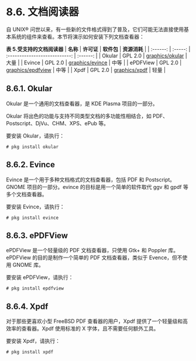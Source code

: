 # 8.6. 文档阅读器

自 UNIX® 问世以来，有一些新的文件格式得到了普及，它们可能无法直接使用基本系统的组件来查看。本节将演示如何安装下列文档查看器：

**表 5.受支持的文档阅读器**
| **名称** | **许可证** | **软件包** | **资源消耗** |
| :------: | :-----: | :---------------------------: | :------: |
| Okular | GPL 2.0 | [graphics/okular](https://cgit.freebsd.org/ports/tree/graphics/okular/pkg-descr) | 大量 |
| Evince | GPL 2.0 | [graphics/evince](https://cgit.freebsd.org/ports/tree/graphics/evince/pkg-descr) | 中等 |
| ePDFView | GPL 2.0 | [graphics/epdfview](https://cgit.freebsd.org/ports/tree/graphics/epdfview/pkg-descr) | 中等 |
| Xpdf | GPL 2.0 | [graphics/xpdf](https://cgit.freebsd.org/ports/tree/graphics/xpdf/pkg-descr) | 轻量 |

## 8.6.1. Okular

Okular 是一个通用的文档查看器，是 KDE Plasma 项目的一部分。

Okular 将出色的功能与支持不同类型文档的多功能性相结合，如 PDF、Postscript、DjVu、CHM、XPS、ePub 等。

要安装 Okular，请执行：

```shell-session
# pkg install okular
```

## 8.6.2. Evince

Evince 是一个用于多种文档格式的文档查看器，包括 PDF 和 Postscript。GNOME 项目的一部分。evince 的目标是用一个简单的软件取代 ggv 和 gpdf 等多个文档查看器。

要安装 Evince，请执行：

```shell-session
# pkg install evince
```

## 8.6.3. ePDFView

ePDFView 是一个轻量级的 PDF 文档查看器，只使用 Gtk+ 和 Poppler 库。ePDFView 的目的是制作一个简单的 PDF 文档查看器，类似于 Evence，但不使用 GNOME 库。

要安装 ePDFView，请执行：

```shell-session
# pkg install epdfview
```

## 8.6.4. Xpdf

对于那些更喜欢小型 FreeBSD PDF 查看器的用户，Xpdf 提供了一个轻量级和高效率的查看器。Xpdf 使用标准的 X 字体，且不需要任何额外工具。

要安装 Xpdf，请执行：

```shell-session
# pkg install xpdf
```
